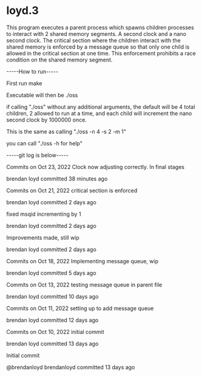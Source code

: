 # loyd.3

This program executes a parent process which spawns children processes to interact with 2 shared memory segments. A second clock and a nano second clock.
The critical section where the children interact with the shared memory is enforced by a message queue so that only one child is allowed in the critical section at one time.
This enforcement prohibits a race condition on the shared memory segment.

-----How to run-----

First run make

Executable will then be ./oss

if calling "./oss" without any additional arguments, the default will be 4 total children, 2 allowed to run at a time, and each child will increment the nano second clock by 1000000 once.

This is the same as calling "./oss -n 4 -s 2 -m 1"

you can call "./oss -h for help"


-----git log is below-----

Commits on Oct 23, 2022
Clock now adjusting correctly. In final stages

brendan loyd committed 38 minutes ago
 
Commits on Oct 21, 2022
critical section is enforced

brendan loyd committed 2 days ago
 
fixed msqid incrementing by 1

brendan loyd committed 2 days ago
 
Improvements made, still wip

brendan loyd committed 2 days ago
 
Commits on Oct 18, 2022
Implementing message queue, wip

brendan loyd committed 5 days ago
 
Commits on Oct 13, 2022
testing message queue in parent file

brendan loyd committed 10 days ago
 
Commits on Oct 11, 2022
setting up to add message queue

brendan loyd committed 12 days ago
 
Commits on Oct 10, 2022
initial commit

brendan loyd committed 13 days ago
 
Initial commit

@brendanloyd
brendanloyd committed 13 days ago
  


 
